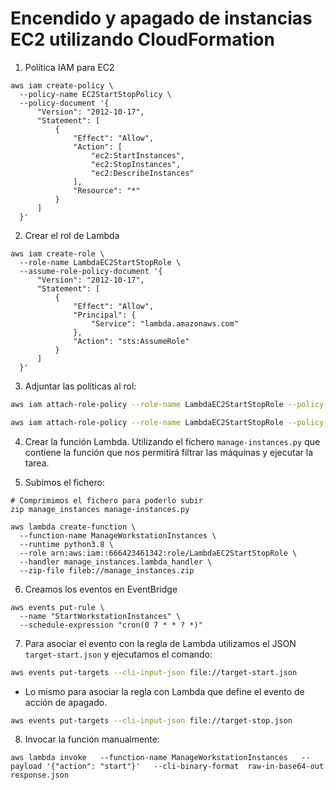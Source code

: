 # Encendido y apagado de instancias EC2 utilizando CloudFormation

1. Política IAM para EC2

```
aws iam create-policy \
  --policy-name EC2StartStopPolicy \
  --policy-document '{
      "Version": "2012-10-17",
      "Statement": [
          {
              "Effect": "Allow",
              "Action": [
                  "ec2:StartInstances",
                  "ec2:StopInstances",
                  "ec2:DescribeInstances"
              ],
              "Resource": "*"
          }
      ]
  }'
```

2. Crear el rol de Lambda

```
aws iam create-role \
  --role-name LambdaEC2StartStopRole \
  --assume-role-policy-document '{
      "Version": "2012-10-17",
      "Statement": [
          {
              "Effect": "Allow",
              "Principal": {
                  "Service": "lambda.amazonaws.com"
              },
              "Action": "sts:AssumeRole"
          }
      ]
  }'
```

3. Adjuntar las políticas al rol:

```bash
aws iam attach-role-policy --role-name LambdaEC2StartStopRole --policy-arn arn:aws:iam::aws:policy/service-role/AWSLambdaBasicExecutionRole

aws iam attach-role-policy --role-name LambdaEC2StartStopRole --policy-arn arn:aws:iam::ACCOUNT_ID:policy/EC2StartStopPolicy
```

4. Crear la función Lambda. Utilizando el fichero `manage-instances.py` que contiene la función que nos permitirá filtrar las máquinas y ejecutar la tarea.

5. Subimos el fichero:

```
# Comprimimos el fichero para poderlo subir
zip manage_instances manage-instances.py

aws lambda create-function \
  --function-name ManageWorkstationInstances \
  --runtime python3.8 \
  --role arn:aws:iam::666423461342:role/LambdaEC2StartStopRole \
  --handler manage_instances.lambda_handler \
  --zip-file fileb://manage_instances.zip

```

6. Creamos los eventos en EventBridge

```
aws events put-rule \
  --name "StartWorkstationInstances" \
  --schedule-expression "cron(0 7 * * ? *)"

```

7. Para asociar el evento con la regla de Lambda utilizamos el JSON `target-start.json` y ejecutamos el comando:

```bash
aws events put-targets --cli-input-json file://target-start.json
```


- Lo mismo para asociar la regla con Lambda que define el evento de acción de apagado. 

```bash
aws events put-targets --cli-input-json file://target-stop.json
```

8. Invocar la función manualmente:

```
aws lambda invoke   --function-name ManageWorkstationInstances   --payload '{"action": "start"}'   --cli-binary-format  raw-in-base64-out response.json
```

